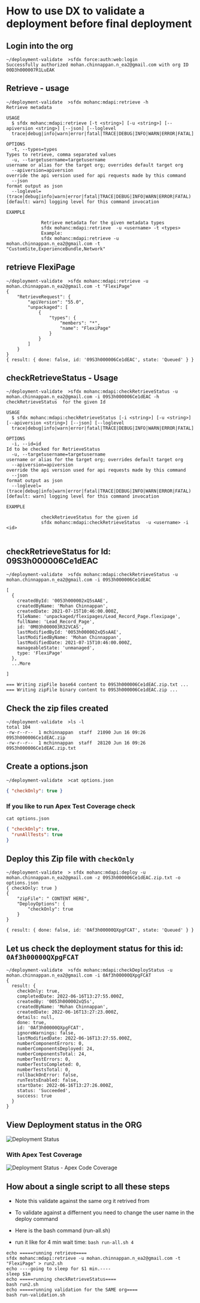 # How to use DX to validate a deployment before final deployment

## Login into the org
```
~/deployment-validate  >sfdx force:auth:web:login
Successfully authorized mohan.chinnappan.n_ea2@gmail.com with org ID 00D3h000007R1LuEAK
```

## Retrieve - usage
```
~/deployment-validate  >sfdx mohanc:mdapi:retrieve -h
Retrieve metadata

USAGE
  $ sfdx mohanc:mdapi:retrieve [-t <string>] [-u <string>] [--apiversion <string>] [--json] [--loglevel 
  trace|debug|info|warn|error|fatal|TRACE|DEBUG|INFO|WARN|ERROR|FATAL]

OPTIONS
  -t, --types=types                                                                 Types to retrieve, comma separated values
  -u, --targetusername=targetusername                                               username or alias for the target org; overrides default target org
  --apiversion=apiversion                                                           override the api version used for api requests made by this command
  --json                                                                            format output as json
  --loglevel=(trace|debug|info|warn|error|fatal|TRACE|DEBUG|INFO|WARN|ERROR|FATAL)  [default: warn] logging level for this command invocation

EXAMPLE

             Retrieve metadata for the given metadata types
             sfdx mohanc:mdapi:retrieve  -u <username> -t <types>
             Example:
             sfdx mohanc:mdapi:retrieve -u mohan.chinnappan.n_ea2@gmail.com -t "CustomSite,ExperienceBundle,Network"

```  

## retrieve FlexiPage
``` 
~/deployment-validate  >sfdx mohanc:mdapi:retrieve -u mohan.chinnappan.n_ea2@gmail.com -t "FlexiPage"
{
    "RetrieveRequest": {
        "apiVersion": "55.0",
        "unpackaged": [
            {
                "types": {
                    "members": "*",
                    "name": "FlexiPage"
                }
            }
        ]
    }
}
{ result: { done: false, id: '09S3h000006Ce1dEAC', state: 'Queued' } }
```

## checkRetrieveStatus  - Usage

```
~/deployment-validate  >sfdx mohanc:mdapi:checkRetrieveStatus -u mohan.chinnappan.n_ea2@gmail.com -i 09S3h000006Ce1dEAC -h 
checkRetrieveStatus  for the given Id

USAGE
  $ sfdx mohanc:mdapi:checkRetrieveStatus [-i <string>] [-u <string>] [--apiversion <string>] [--json] [--loglevel 
  trace|debug|info|warn|error|fatal|TRACE|DEBUG|INFO|WARN|ERROR|FATAL]

OPTIONS
  -i, --id=id                                                                       Id to be checked for RetrieveStatus
  -u, --targetusername=targetusername                                               username or alias for the target org; overrides default target org
  --apiversion=apiversion                                                           override the api version used for api requests made by this command
  --json                                                                            format output as json
  --loglevel=(trace|debug|info|warn|error|fatal|TRACE|DEBUG|INFO|WARN|ERROR|FATAL)  [default: warn] logging level for this command invocation

EXAMPLE

             checkRetrieveStatus for the given id
             sfdx mohanc:mdapi:checkRetrieveStatus  -u <username> -i <id>  


```
      
## checkRetrieveStatus for Id: 09S3h000006Ce1dEAC
``` 
~/deployment-validate  >sfdx mohanc:mdapi:checkRetrieveStatus -u mohan.chinnappan.n_ea2@gmail.com -i 09S3h000006Ce1dEAC    
```

```
[
  {
    createdById: '0053h000002xQ5sAAE',
    createdByName: 'Mohan Chinnappan',
    createdDate: 2021-07-15T10:46:00.000Z,
    fileName: 'unpackaged/flexipages/Lead_Record_Page.flexipage',
    fullName: 'Lead_Record_Page',
    id: '0M03h000003R32VCAS',
    lastModifiedById: '0053h000002xQ5sAAE',
    lastModifiedByName: 'Mohan Chinnappan',
    lastModifiedDate: 2021-07-15T10:46:00.000Z,
    manageableState: 'unmanaged',
    type: 'FlexiPage'
  },
  ...More

]

=== Writing zipFile base64 content to 09S3h000006Ce1dEAC.zip.txt ...
=== Writing zipFile binary content to 09S3h000006Ce1dEAC.zip ... 

```

## Check the zip files created

```
~/deployment-validate  >ls -l
total 104
-rw-r--r--  1 mchinnappan  staff  21090 Jun 16 09:26 09S3h000006Ce1dEAC.zip
-rw-r--r--  1 mchinnappan  staff  28120 Jun 16 09:26 09S3h000006Ce1dEAC.zip.txt
```

## Create a options.json
```
~/deployment-validate  >cat options.json
```

```json
{ "checkOnly": true }
```

### If you like to run Apex Test Coverage check

```
cat options.json 
```
```json
{ "checkOnly": true,
  "runAllTests": true
}
```

## Deploy this Zip file with ```checkOnly```
```
~/deployment-validate  > sfdx mohanc:mdapi:deploy -u mohan.chinnappan.n_ea2@gmail.com -z 09S3h000006Ce1dEAC.zip.txt -o options.json 
{ checkOnly: true }
{
    "zipFile": " CONTENT HERE",
    "DeployOptions": {
        "checkOnly": true
    }
}
```
```
{ result: { done: false, id: '0Af3h00000QXpgFCAT', state: 'Queued' } }
```

## Let us check the deployment status for this id: ```0Af3h00000QXpgFCAT```

```
~/deployment-validate  >sfdx mohanc:mdapi:checkDeployStatus -u mohan.chinnappan.n_ea2@gmail.com -i 0Af3h00000QXpgFCAT 
{
  result: {
    checkOnly: true,
    completedDate: 2022-06-16T13:27:55.000Z,
    createdBy: '0053h000002xQ5s',
    createdByName: 'Mohan Chinnappan',
    createdDate: 2022-06-16T13:27:23.000Z,
    details: null,
    done: true,
    id: '0Af3h00000QXpgFCAT',
    ignoreWarnings: false,
    lastModifiedDate: 2022-06-16T13:27:55.000Z,
    numberComponentErrors: 0,
    numberComponentsDeployed: 24,
    numberComponentsTotal: 24,
    numberTestErrors: 0,
    numberTestsCompleted: 0,
    numberTestsTotal: 0,
    rollbackOnError: false,
    runTestsEnabled: false,
    startDate: 2022-06-16T13:27:26.000Z,
    status: 'Succeeded',
    success: true
  }
}

```

## View Deployment status in the ORG

![Deployment Status](img/deploy-checkOnly.png)

### With Apex Test Coverage 

![Deployment Status - Apex Code Coverage](img/deply-checkOnly-with-apextest.png)
## How about a single script to all these steps
- Note this validate against the same org it retrived from
- To validate against a differnent you need to change the user name in the  deploy command

- Here is the bash command (run-all.sh)
- run it like for 4 min wait time:	``` bash run-all.sh 4 ```
```
echo =====running retrieve====
sfdx mohanc:mdapi:retrieve -u mohan.chinnappan.n_ea2@gmail.com -t "FlexiPage" > run2.sh
echo ----going to sleep for $1 min.----
sleep $1m
echo =====running checkRetrieveStatus====
bash run2.sh
echo =====running validation for the SAME org====
bash run-validation.sh

```
